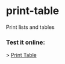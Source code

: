 # print-table
Print lists and tables

<h3>Test it online:</h3>
> <a href="https://onlinegdb.com/03ELfs3qD">Print Table</a>

